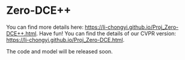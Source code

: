 # Zero-DCE++

You can find more details here: https://li-chongyi.github.io/Proj_Zero-DCE++.html. Have fun!
You can find the details of our CVPR version: https://li-chongyi.github.io/Proj_Zero-DCE.html. 

The code and model will be released soon.
